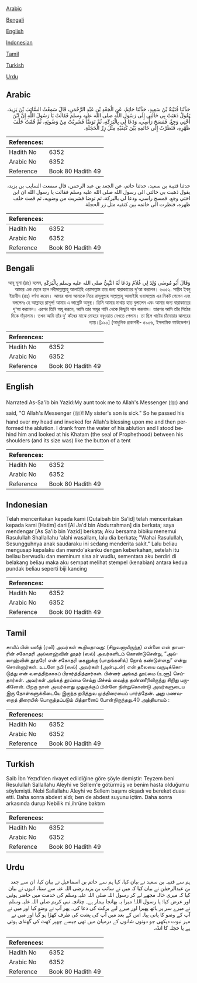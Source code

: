 [Arabic](#arabic)

[Bengali](#bengali)

[English](#english)

[Indonesian](#indonesian)

[Tamil](#tamil)

[Turkish](#turkish)

[Urdu](#urdu)

## Arabic


<div dir="rtl" lang="ar" style={{fontSize:'larger',backgroundColor:'#f8f9fa',padding:20}}>
حَدَّثَنَا قُتَيْبَةُ بْنُ سَعِيدٍ، حَدَّثَنَا حَاتِمٌ، عَنِ الْجَعْدِ بْنِ عَبْدِ الرَّحْمَنِ، قَالَ سَمِعْتُ السَّائِبَ بْنَ يَزِيدَ، يَقُولُ ذَهَبَتْ بِي خَالَتِي إِلَى رَسُولِ اللَّهِ صلى الله عليه وسلم فَقَالَتْ يَا رَسُولَ اللَّهِ إِنَّ ابْنَ أُخْتِي وَجِعٌ‏.‏ فَمَسَحَ رَأْسِي، وَدَعَا لِي بِالْبَرَكَةِ، ثُمَّ تَوَضَّأَ فَشَرِبْتُ مِنْ وَضُوئِهِ، ثُمَّ قُمْتُ خَلْفَ ظَهْرِهِ، فَنَظَرْتُ إِلَى خَاتَمِهِ بَيْنَ كَتِفَيْهِ مِثْلَ زِرِّ الْحَجَلَةِ‏.‏
</div>
<div style={{backgroundColor:'#f8f9fa',padding:20, marginBottom: 10}}><table> <thead> <tr> <th>References:</th> <th></th> </tr> </thead> <tbody><tr><td>Hadith No</td><td>6352</td></tr><tr><td>Arabic No</td><td>6352</td></tr><tr><td>Reference</td><td>Book 80 Hadith 49</td></tr></tbody></table></div>


<div dir="rtl" lang="ar" style={{fontSize:'larger',backgroundColor:'#f8f9fa',padding:20}}>
حدثنا قتيبة بن سعيد، حدثنا حاتم، عن الجعد بن عبد الرحمن، قال سمعت السايب بن يزيد، يقول ذهبت بي خالتي الى رسول الله صلى الله عليه وسلم فقالت يا رسول الله ان ابن اختي وجع. فمسح راسي، ودعا لي بالبركة، ثم توضا فشربت من وضويه، ثم قمت خلف ظهره، فنظرت الى خاتمه بين كتفيه مثل زر الحجلة
</div>
<div style={{backgroundColor:'#f8f9fa',padding:20, marginBottom: 10}}><table> <thead> <tr> <th>References:</th> <th></th> </tr> </thead> <tbody><tr><td>Hadith No</td><td>6352</td></tr><tr><td>Arabic No</td><td>6352</td></tr><tr><td>Reference</td><td>Book 80 Hadith 49</td></tr></tbody></table></div>

## Bengali


<div dir="rtl" lang="bn" style={{fontSize:'larger',backgroundColor:'#f8f9fa',padding:20}}>
وَقَالَ أَبُو مُوسٰى وُلِدَ لِي غُلاَمٌ وَدَعَا لَهُ النَّبِيُّ صلى الله عليه وسلم بِالْبَرَكَةِ আবূ মূসা (রাঃ) বলেন, আমার এক ছেলে হলে নবীসাল্লাল্লাহু আলাইহি ওয়াসাল্লাম তার জন্য বারাকাতের দু‘আ করলেন। ৬৩৫২. সায়িব ইবনু ইয়াযীদ (রাঃ) বর্ণনা করেন। আমার খালা আমাকে নিয়ে রাসূলুল্লাহ সাল্লাল্লাহু আলাইহি ওয়াসাল্লাম এর নিকট গেলেন এবং বললেনঃ হে আল্লাহর রাসূল! আমার এ ভাগ্নেটি অসুস্থ। তিনি আমার মাথায় হাত বুলালেন এবং আমার জন্য বারাকাতের দু‘আ করলেন। এরপর তিনি অযূ করলে, আমি তার অযূর পানি থেকে কিছুটা পান করলাম। তারপর আমি তাঁর পিঠের দিকে দাঁড়ালাম। তখন আমি তাঁর দু’ কাঁধের মাঝে মোহরে নবূওয়াত দেখতে পেলাম। তা ছিল খাটের চাঁদোয়ার ঝালরের ন্যায়।[১৯০] (আধুনিক প্রকাশনী- ৫৯০৬, ইসলামিক ফাউন্ডেশন)
</div>
<div style={{backgroundColor:'#f8f9fa',padding:20, marginBottom: 10}}><table> <thead> <tr> <th>References:</th> <th></th> </tr> </thead> <tbody><tr><td>Hadith No</td><td>6352</td></tr><tr><td>Arabic No</td><td>6352</td></tr><tr><td>Reference</td><td>Book 80 Hadith 49</td></tr></tbody></table></div>

## English


<div dir="ltr" lang="en" style={{fontSize:'larger',backgroundColor:'#f8f9fa',padding:20}}>
Narrated As-Sa'ib bin Yazid:My aunt took me to Allah's Messenger (ﷺ) and said, "O Allah's Messenger (ﷺ)! My sister's son is sick." So he passed his hand over my head and invoked for Allah's blessing upon me and then performed the ablution. I drank from the water of his ablution and I stood behind him and looked at his Khatam (the seal of Prophethood) between his shoulders (and its size was) like the button of a tent
</div>
<div style={{backgroundColor:'#f8f9fa',padding:20, marginBottom: 10}}><table> <thead> <tr> <th>References:</th> <th></th> </tr> </thead> <tbody><tr><td>Hadith No</td><td>6352</td></tr><tr><td>Arabic No</td><td>6352</td></tr><tr><td>Reference</td><td>Book 80 Hadith 49</td></tr></tbody></table></div>

## Indonesian


<div dir="ltr" lang="id" style={{fontSize:'larger',backgroundColor:'#f8f9fa',padding:20}}>
Telah menceritakan kepada kami [Qutaibah bin Sa'id] telah menceritakan kepada kami [Hatim] dari [Al Ja'd bin Abdurrahman] dia berkata; saya mendengar [As Sa'ib bin Yazid] berkata; Aku bersama bibiku menemui Rasulullah Shallallahu 'alahi wasallam, lalu dia berkata; "Wahai Rasulullah, Sesungguhnya anak saudaraku ini sedang menderita sakit." Lalu beliau mengusap kepalaku dan mendo'akanku dengan keberkahan, setelah itu beliau berwudlu dan meminum sisa air wudlu, sementara aku berdiri di belakang beliau maka aku sempat melihat stempel (kenabian) antara kedua pundak beliau seperti biji kancing
</div>
<div style={{backgroundColor:'#f8f9fa',padding:20, marginBottom: 10}}><table> <thead> <tr> <th>References:</th> <th></th> </tr> </thead> <tbody><tr><td>Hadith No</td><td>6352</td></tr><tr><td>Arabic No</td><td>6352</td></tr><tr><td>Reference</td><td>Book 80 Hadith 49</td></tr></tbody></table></div>

## Tamil


<div dir="ltr" lang="ta" style={{fontSize:'larger',backgroundColor:'#f8f9fa',padding:20}}>
சாயிப் பின் யஸீத் (ரலி) அவர்கள் கூறியதாவது: (சிறுவனாயிருந்த) என்னை என் தாயாரின் சகோதரி அல்லாஹ்வின் தூதர் (ஸல்) அவர்களிடம் கொண்டுசென்று, “அல்லாஹ்வின் தூதரே! என் சகோதரி மகனுக்கு (பாதங்களில்) நோய் கண்டுள்ளது” என்று சொன்னார்கள். உடனே நபி (ஸல்) அவர்கள் (அன்புடன்) என் தலையை வருடிக்கொடுத்து என் வளத்திற்காகப் பிரார்த்தித்தார்கள். பின்னர் அங்கத் தூய்மை (உளூ) செய்தார்கள். அவர்கள் அங்கத் தூய்மை செய்து மிச்சம் வைத்த தண்ணீரிலிருந்து சிறிது பருகினேன். பிறகு நான் அவர்களது முதுகுக்குப் பின்னே நின்றுகொண்டு அவர்களுடைய இரு தோள்களுக்கிடையே இருந்த நபித்துவ முத்திரையைப் பார்த்தேன். அது மணவறைத் திரையில் பொருத்தப்படும் பித்தானைப் போன்றிருந்தது.40 அத்தியாயம் :
</div>
<div style={{backgroundColor:'#f8f9fa',padding:20, marginBottom: 10}}><table> <thead> <tr> <th>References:</th> <th></th> </tr> </thead> <tbody><tr><td>Hadith No</td><td>6352</td></tr><tr><td>Arabic No</td><td>6352</td></tr><tr><td>Reference</td><td>Book 80 Hadith 49</td></tr></tbody></table></div>

## Turkish


<div dir="ltr" lang="tr" style={{fontSize:'larger',backgroundColor:'#f8f9fa',padding:20}}>
Saib İbn Yezıd'den rivayet edildiğine göre şöyle demiştir: Teyzem beni Resulullah Sallallahu Aleyhi ve Sellem'e götürmüş ve benim hasta olduğumu söylemişti. Nebi Sallallahu Aleyhi ve Sellem başımı okşadı ve bereket duası etti. Daha sonra abdest aldı; ben de abdest suyunu içtim. Daha sonra arkasında durup Nebilik mi,ihrüne baktım
</div>
<div style={{backgroundColor:'#f8f9fa',padding:20, marginBottom: 10}}><table> <thead> <tr> <th>References:</th> <th></th> </tr> </thead> <tbody><tr><td>Hadith No</td><td>6352</td></tr><tr><td>Arabic No</td><td>6352</td></tr><tr><td>Reference</td><td>Book 80 Hadith 49</td></tr></tbody></table></div>

## Urdu


<div dir="rtl" lang="ur" style={{fontSize:'larger',backgroundColor:'#f8f9fa',padding:20}}>
ہم سے قتیبہ بن سعید نے بیان کیا، کہا ہم سے حاتم بن اسماعیل نے بیان کیا، ان سے جعد بن عبدالرحمٰن نے بیان کیا کہ میں نے سائب بن یزید رضی اللہ عنہ سے سنا، انہوں نے بیان کیا کہ میری خالہ مجھے لے کر رسول اللہ صلی اللہ علیہ وسلم کی خدمت میں حاضر ہوئیں اور عرض کیا: یا رسول اللہ! میرا یہ بھانجا بیمار ہے۔ چنانچہ نبی کریم صلی اللہ علیہ وسلم نے میرے سر پر ہاتھ پھیرا اور میرے لیے برکت کی دعا کی۔ پھر آپ نے وضو کیا اور میں نے آپ کے وضو کا پانی پیا۔ اس کے بعد میں آپ کی پشت کی طرف کھڑا ہو گیا اور میں نے مہر نبوت دیکھی جو دونوں شانوں کے درمیان میں تھی جیسے چھپر کھٹ کی گھنڈی ہوتی ہے یا حجلہ کا انڈہ۔
</div>
<div style={{backgroundColor:'#f8f9fa',padding:20, marginBottom: 10}}><table> <thead> <tr> <th>References:</th> <th></th> </tr> </thead> <tbody><tr><td>Hadith No</td><td>6352</td></tr><tr><td>Arabic No</td><td>6352</td></tr><tr><td>Reference</td><td>Book 80 Hadith 49</td></tr></tbody></table></div>